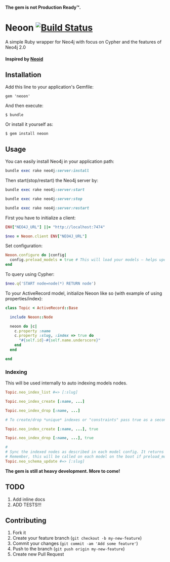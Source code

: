 **The gem is not Production Ready™.**

# Neoon [![Build Status](https://travis-ci.org/amrnt/neoon.png?branch=master)](https://travis-ci.org/amrnt/neoon)

A simple Ruby wrapper for Neo4j with focus on Cypher and the features of Neo4j 2.0

#### Inspired by [Neoid](https://github.com/elado/neoid)

## Installation

Add this line to your application's Gemfile:

    gem 'neoon'

And then execute:

    $ bundle

Or install it yourself as:

    $ gem install neoon

## Usage

You can easily install Neo4j in your application path:

```ruby
bundle exec rake neo4j:server:install
```

Then start(stop/restart) the Neo4j server by:

```ruby
bundle exec rake neo4j:server:start

bundle exec rake neo4j:server:stop

bundle exec rake neo4j:server:restart
```

First you have to initialize  a client:

```ruby
ENV["NEO4J_URL"] ||= "http://localhost:7474"

$neo = Neoon.client ENV["NEO4J_URL"]
```

Set configuration:

```ruby
Neoon.configure do |config|
  config.preload_models = true # This will load your models — helps updating the indexed nodes at the (Rails) boot (default: false)
end
```

To query using Cypher:

```ruby
$neo.q('START node=node(*) RETURN node')
```

To your ActiveRecord model, initialize Neoon like so (with example of using properties/index):

```ruby
class Topic < ActiveRecord::Base

  include Neoon::Node

  neoon do |c|
    c.property :name
    c.property :slug, :index => true do
      "#{self.id}-#{self.name.underscore}"
    end
  end

end
```

### Indexing

This will be used internally to auto indexing models nodes.

```ruby
Topic.neo_index_list #=> [:slug]

Topic.neo_index_create [:name, ...]

Topic.neo_index_drop [:name, ...]

# To create/drop *unique* indexes or "constraints" pass true as a second argument.

Topic.neo_index_create [:name, ...], true

Topic.neo_index_drop [:name, ...], true

#
# Sync the indexed nodes as described in each model config. It returns the indexed fields.
# Remember, this will be called on each model on the boot if preload_models set to true.
Topic.neo_schema_update #=> [:slug]
```

**The gem is still at heavy development. More to come!**

## TODO

1. Add inline docs
2. ADD TESTS!!!

## Contributing

1. Fork it
2. Create your feature branch (`git checkout -b my-new-feature`)
3. Commit your changes (`git commit -am 'Add some feature'`)
4. Push to the branch (`git push origin my-new-feature`)
5. Create new Pull Request
